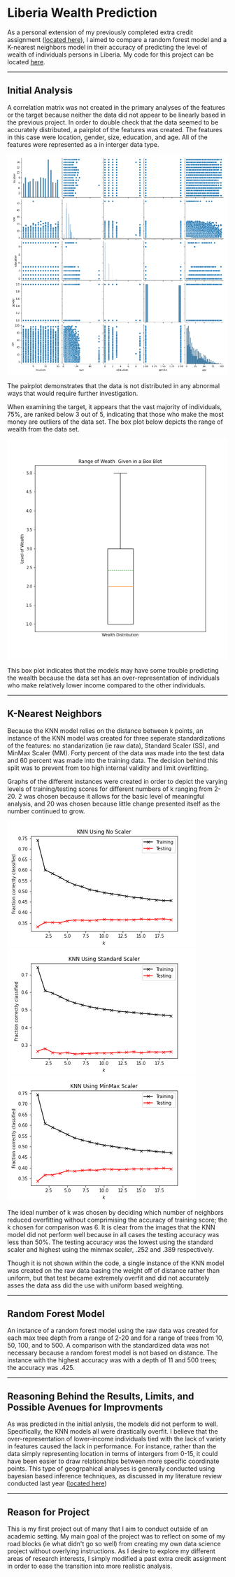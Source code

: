 # Liberia Wealth Prediction
As a personal extension of my previously completed extra credit assignment ([located here](https://sasan-faraj.github.io/Extra_Credit)), I aimed to compare a random forest model and a K-nearest neighbors model in their accuracy of predicting the level of wealth of individuals persons in Liberia. My code for this project can be located [here](https://sasan-faraj.github.io/wealth_prediction/Wealth_Predictions).

___

## Initial Analysis

A correlation matrix was not created in the primary analyses of the features or the target because neither the data did not appear to be linearly based in the previous project. In order to double check that the data seemed to be accurately distributed, a pairplot of the features was created. The features in this case were location, gender, size, education, and age. All of the features were represented as a in interger data type.

![](pair_plot.png)

The pairplot demonstrates that the data is not distributed in any abnormal ways that would require further investigation. 

When examining the target, it appears that the vast majority of individuals, 75%, are ranked below 3 out of 5, indicating that those who make the most money are outliers of the data set. The box plot below depicts the range of wealth from the data set. 

![](lbr_wealth_range.png)

This box plot indicates that the models may have some trouble predicting the wealth because the data set has an over-representation of individuals who make relatively lower income compared to the other individuals. 
___

## K-Nearest Neighbors

Because the KNN model relies on the distance between k points, an instance of the KNN model was created for three seperate standardizations of the features: no standarization (ie raw data), Standard Scaler (SS), and MinMax Scaler (MM). Forty percent of the data was made into the test data and 60 percent was made into the training data. The decision behind this split was to prevent from too high internal validity and limit overfitting. 

Graphs of the different instances were created in order to depict the varying levels of training/testing scores for different numbers of k ranging from 2-20. 2 was chosen because it allows for the basic level of meaningful analysis, and 20 was chosen because little change presented itself as the number continued to grow. 

![](knn_raw.png)
![](knn_ss.png)
![](knn_mm.png)

The ideal number of k was chosen by deciding which number of neighbors reduced overfitting without comprimising the accuracy of training score; the k chosen for comparison was 6. It is clear from the images that the KNN model did not perform well because in all cases the testing accuracy was less than 50%. The testing accuracy was the lowest using the standard scaler and highest using the minmax scaler, .252 and .389 respectively.

Though it is not shown within the code, a single instance of the KNN model was created on the raw data basing the weight off of distance rather than uniform, but that test became extremely overfit and did not accurately asses the data ass did the use with uniform based weighting.

___

## Random Forest Model

An instance of a random forest model using the raw data was created for each max tree depth from a range of 2-20 and for a range of trees from 10, 50, 100, and to 500. A comparison with the standardized data was not necessary because a random forest model is not based on distance. The instance with the highest accuracy was with a depth of 11 and 500 trees; the accuracy was .425.

___

## Reasoning Behind the Results, Limits, and Possible Avenues for Improvments

As was predicted in the initial anlysis, the models did not perform to well. Specifically, the KNN models all were drastically overfit. I believe that the over-representation of lower-income individuals tied with the lack of variety in features caused the lack in performance. For instance, rather than the data simply representing location in terms of intergers from 0-15, it could have been easier to draw relationships between more specific coordinate points. This type of geogrpahical analyses is generally conducted using bayesian based inference techniques, as discussed in my literature review conducted last year ([located here](https://sasan-faraj.github.io/workshop/assignment_3))

___

## Reason for Project
This is my first project out of many that I aim to conduct outside of an academic setting. My main goal of the project was to reflect on some of my road blocks (ie what didn't go so well) from creating my own data science project without overlying instructions. As I desire to  explore my different areas of research interests, I simply modified a past extra credit assignment in order to ease the transition into more realistic analysis. 
